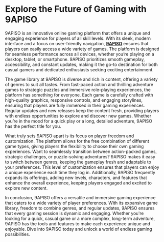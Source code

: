 # Explore the Future of Gaming with 9APISO

9APISO is an innovative online gaming platform that offers a unique and engaging experience for players of all skill levels. With its sleek, modern interface and a focus on user-friendly navigation, **[9APISO](https://9apiso-ph.com)** ensures that players can easily access a wide variety of games. The platform is designed for seamless performance across all devices, whether you’re playing on a desktop, tablet, or smartphone. 9APISO prioritizes smooth gameplay, accessibility, and constant updates, making it the go-to destination for both casual gamers and dedicated enthusiasts seeking exciting entertainment.

The game library at 9APISO is diverse and rich in content, offering a variety of genres to suit all tastes. From fast-paced action and thrilling adventure games to strategic puzzles and immersive role-playing experiences, the platform has something for everyone. Each game is carefully crafted with high-quality graphics, responsive controls, and engaging storylines, ensuring that players are fully immersed in their gaming experiences. Regular updates and new releases keep the content fresh, providing players with endless opportunities to explore and discover new games. Whether you’re in the mood for a quick play or a long, detailed adventure, 9APISO has the perfect title for you.

What truly sets 9APISO apart is its focus on player freedom and customization. The platform allows for the free combination of different game types, giving players the flexibility to choose their own gaming experiences. Want to seamlessly transition between action-packed games, strategic challenges, or puzzle-solving adventures? 9APISO makes it easy to switch between genres, keeping the gameplay fresh and adaptable to your preferences. This level of customization ensures that players can enjoy a unique experience each time they log in. Additionally, 9APISO frequently expands its offerings, adding new levels, characters, and features that enhance the overall experience, keeping players engaged and excited to explore new content.

In conclusion, 9APISO offers a versatile and immersive gaming experience that caters to a wide variety of player preferences. With its expansive game library, freedom to combine genres, and regular updates, 9APISO ensures that every gaming session is dynamic and engaging. Whether you're looking for a quick, casual game or a more complex, long-term adventure, 9APISO has the tools and features to make each experience unique and enjoyable. Dive into 9APISO today and unlock a world of endless gaming possibilities.